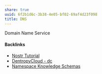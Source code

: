 ```yaml
---
share: true
uuid: 6f2b1d6c-3b38-4e05-bf02-69af4d23f098
title: DNS
---
```

Domain Name Service

#### Backlinks

* [Nostr Tutorial](/d0d2eb3c-a491-462a-ba23-bcc03246f837)
* [DentropyCloud - dc](/53b4819a-70af-4a7d-be7f-c79d3b1fa40a)
* [Namespace Knowledge Schemas](/98674655-97b4-4c2d-a7ce-4ae6967044ac)